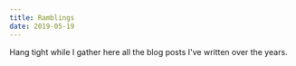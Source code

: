 ```yaml
---
title: Ramblings
date: 2019-05-19
---
```


Hang tight while I gather here all the blog posts I've written over the years.
